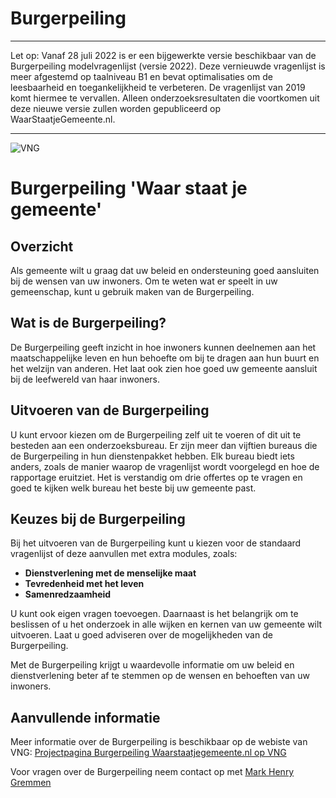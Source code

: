 # Burgerpeiling

--------------------------------------------------------------------------------------------------------------------------------------

Let op: Vanaf 28 juli 2022 is er een bijgewerkte versie beschikbaar van de Burgerpeiling modelvragenlijst (versie 2022). Deze vernieuwde vragenlijst is meer afgestemd op taalniveau B1 en bevat optimalisaties om de leesbaarheid en toegankelijkheid te verbeteren. De vragenlijst van 2019 komt hiermee te vervallen. Alleen onderzoeksresultaten die voortkomen uit deze nieuwe versie zullen worden gepubliceerd op WaarStaatjeGemeente.nl.

--------------------------------------------------------------------------------------------------------------------------------------

![VNG](https://vng.nl/themes/custom/vng/logo.svg "VNG Burgerpeiling")

# Burgerpeiling 'Waar staat je gemeente'

## Overzicht

Als gemeente wilt u graag dat uw beleid en ondersteuning goed aansluiten bij de wensen van uw inwoners. Om te weten wat er speelt in uw gemeenschap, kunt u gebruik maken van de Burgerpeiling.

## Wat is de Burgerpeiling?

De Burgerpeiling geeft inzicht in hoe inwoners kunnen deelnemen aan het maatschappelijke leven en hun behoefte om bij te dragen aan hun buurt en het welzijn van anderen. Het laat ook zien hoe goed uw gemeente aansluit bij de leefwereld van haar inwoners.

## Uitvoeren van de Burgerpeiling

U kunt ervoor kiezen om de Burgerpeiling zelf uit te voeren of dit uit te besteden aan een onderzoeksbureau. Er zijn meer dan vijftien bureaus die de Burgerpeiling in hun dienstenpakket hebben. Elk bureau biedt iets anders, zoals de manier waarop de vragenlijst wordt voorgelegd en hoe de rapportage eruitziet. Het is verstandig om drie offertes op te vragen en goed te kijken welk bureau het beste bij uw gemeente past.

## Keuzes bij de Burgerpeiling

Bij het uitvoeren van de Burgerpeiling kunt u kiezen voor de standaard vragenlijst of deze aanvullen met extra modules, zoals:

- **Dienstverlening met de menselijke maat**
- **Tevredenheid met het leven**
- **Samenredzaamheid**

U kunt ook eigen vragen toevoegen. Daarnaast is het belangrijk om te beslissen of u het onderzoek in alle wijken en kernen van uw gemeente wilt uitvoeren. Laat u goed adviseren over de mogelijkheden van de Burgerpeiling.

Met de Burgerpeiling krijgt u waardevolle informatie om uw beleid en dienstverlening beter af te stemmen op de wensen en behoeften van uw inwoners.


## Aanvullende informatie

Meer informatie over de Burgerpeiling is beschikbaar op de webiste van VNG: 
[Projectpagina Burgerpeiling Waarstaatjegemeente.nl op VNG](https://vng.nl/projecten/burgerpeiling)

Voor vragen over de Burgerpeiling neem contact op met [Mark Henry Gremmen](mailto:mark.gremmen@vng.nl)
